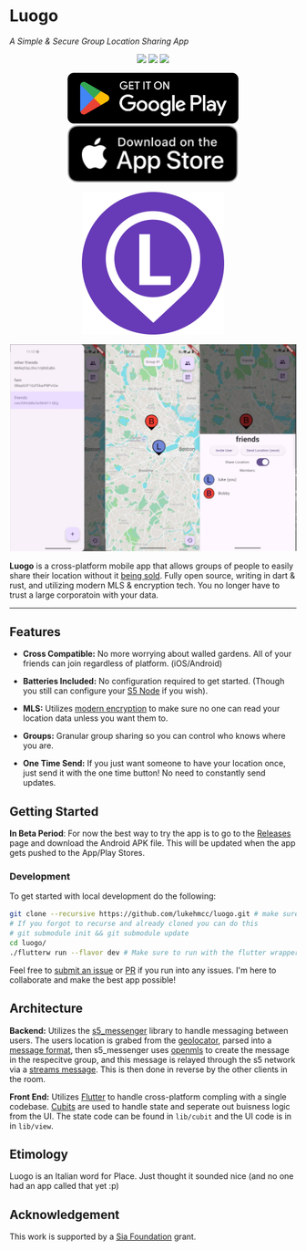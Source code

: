 # Luogo

*A Simple & Secure Group Location Sharing App*  

<p align="center">
  <a href="https://opensource.org/license/eupl-1-2"><img src="https://shields.io/pypi/l/perconet"></a>
  <a href="https://developer.android.com"><img src="https://img.shields.io/badge/Platform-Android-green"></a>
  <a href="https://developer.apple.com/"><img src="https://img.shields.io/badge/Platform-iOS-blue"></a>
</p>

<p align="center">
  <a href="https://play.google.com/store/apps/details?id=app.luogo.app">
    <img src="https://github.com/pioug/google-play-badges/blob/main/svg/English.svg"
         width="300"
         alt="Google Play badge">
  </a>

  <a href="https://apps.apple.com/us/app/luogo-group-location-sharing/id6749677387">
    <img src="https://github.com/ziadsarour/stores-badges/blob/master/appstore/black/en.svg"
         width="300"
         alt="App Store badge">
  </a>
</p>

<p align="center">
  <img src="assets/logo-round.svg" style="width: 250px;">
</p>

![3screenshots](assets/screenshots.jpg)

**Luogo** is a cross-platform mobile app that allows groups of people to easily share their location without it [being sold](https://www.theverge.com/2021/12/9/22820381/tile-life360-location-tracking-data-privacy). Fully open source, writing in dart & rust, and utilizing modern MLS & encryption tech. You no longer have to trust a large corporatoin with your data.

---

## Features

- **Cross Compatible:** No more worrying about walled gardens. All of your friends can join regardless of platform. (iOS/Android)

- **Batteries Included:** No configuration required to get started. (Though you still can configure your [S5 Node](https://s5.pro/) if you wish).

- **MLS:** Utilizes [modern encryption](https://github.com/openmls/openmls) to make sure no one can read your location data unless you want them to.

- **Groups:** Granular group sharing so you can control who knows where you are.

- **One Time Send:** If you just want someone to have your location once, just send it with the one time button! No need to constantly send updates.

## Getting Started

**In Beta Period**: For now the best way to try the app is to go to the [Releases](https://github.com/lukehmcc/luogo/releases) page and download the Android APK file. This will be updated when the app gets pushed to the App/Play Stores.

### Development

To get started with local development do the following:

```bash
git clone --recursive https://github.com/lukehmcc/luogo.git # make sure to recuse submodules
# If you forgot to recurse and already cloned you can do this
# git submodule init && git submodule update
cd luogo/
./flutterw run --flavor dev # Make sure to run with the flutter wrapper so everyone is on the same flutter version
```

Feel free to [submit an issue](https://github.com/lukehmcc/luogo/issues) or [PR](https://github.com/lukehmcc/luogo/pulls) if you run into any issues. I'm here to collaborate and make the best app possible!

## Architecture

**Backend:** Utilizes the [s5_messenger](https://github.com/s5-dev/s5_messenger) library to handle messaging between users. The users location is grabed from the [geolocator](https://pub.dev/packages/geolocator), parsed into a [message format](https://github.com/s5-dev/s5_messenger/blob/main/lib/src/mls5/model/message.dart), then s5_messenger uses [openmls](https://crates.io/crates/openmls) to create the message in the respecitve group, and this message is relayed through the s5 network via a [streams message](https://docs.s5.pro/spec/streams.html). This is then done in reverse by the other clients in the room.

**Front End:** Utilizes [Flutter](https://flutter.dev/) to handle cross-platform compling with a single codebase. [Cubits](https://bloclibrary.dev/bloc-concepts/#creating-a-cubit) are used to handle state and seperate out buisness logic from the UI. The state code can be found in `lib/cubit` and the UI code is in in `lib/view`.  

## Etimology

Luogo is an Italian word for Place. Just thought it sounded nice (and no one had an app called that yet :p)

## Acknowledgement

This work is supported by a [Sia Foundation](https://sia.tech/) grant.
